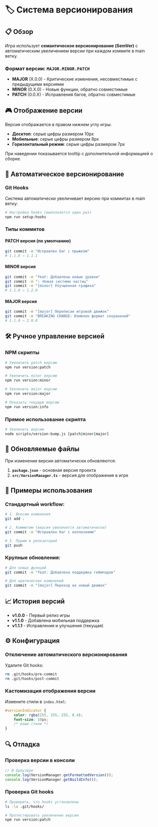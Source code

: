 # 🏷️ Система версионирования

## 📋 Обзор

Игра использует **семантическое версионирование (SemVer)** с автоматическим увеличением версии при каждом коммите в main ветку.

### Формат версии: `MAJOR.MINOR.PATCH`

- **MAJOR** (X.0.0) - Критические изменения, несовместимые с предыдущими версиями
- **MINOR** (0.X.0) - Новые функции, обратно совместимые  
- **PATCH** (0.0.X) - Исправления багов, обратно совместимые

## 🎮 Отображение версии

Версия отображается в правом нижнем углу игры:
- **Десктоп**: серые цифры размером 10px
- **Мобильные**: серые цифры размером 8px
- **Горизонтальный режим**: серые цифры размером 7px

При наведении показывается tooltip с дополнительной информацией о сборке.

## 🤖 Автоматическое версионирование

### Git Hooks
Система автоматически увеличивает версию при коммитах в main ветку:

```bash
# Настройка hooks (выполняется один раз)
npm run setup:hooks
```

### Типы коммитов

#### PATCH версия (по умолчанию)
```bash
git commit -m "Исправлен баг с прыжком"
# 1.1.0 → 1.1.1
```

#### MINOR версия  
```bash
git commit -m "feat: Добавлены новые уровни"
git commit -m "✨ Новая система частиц"
git commit -m "[minor] Улучшенная графика"
# 1.1.0 → 1.2.0
```

#### MAJOR версия
```bash
git commit -m "[major] Переписан игровой движок"
git commit -m "BREAKING CHANGE: Изменен формат сохранений"
# 1.1.0 → 2.0.0
```

## 🛠️ Ручное управление версией

### NPM скрипты
```bash
# Увеличить patch версию
npm run version:patch

# Увеличить minor версию  
npm run version:minor

# Увеличить major версию
npm run version:major

# Показать текущую версию
npm run version:info
```

### Прямое использование скрипта
```bash
# Увеличить версию
node scripts/version-bump.js [patch|minor|major]
```

## 📁 Обновляемые файлы

При изменении версии автоматически обновляются:

1. **`package.json`** - основная версия проекта
2. **`src/VersionManager.ts`** - версия для отображения в игре

## 🎯 Примеры использования

### Стандартный workflow:
```bash
# 1. Вносим изменения
git add .

# 2. Коммитим (версия увеличится автоматически)
git commit -m "Исправлен баг с коллизиями"

# 3. Пушим в репозиторий
git push
```

### Крупные обновления:
```bash
# Для новых функций
git commit -m "feat: Добавлена поддержка геймпадов"

# Для критических изменений
git commit -m "[major] Переход на новый движок"
```

## 📈 История версий

- **v1.0.0** - Первый релиз игры
- **v1.1.0** - Добавлена мобильная поддержка
- **v1.1.1** - Исправления и улучшения (текущая)

## ⚙️ Конфигурация

### Отключение автоматического версионирования
Удалите Git hooks:
```bash
rm .git/hooks/pre-commit
rm .git/hooks/post-commit
```

### Кастомизация отображения версии
Измените стили в `index.html`:
```css
#versionIndicator {
    color: rgba(255, 255, 255, 0.4);
    font-size: 10px;
    /* ваши стили */
}
```

## 🔍 Отладка

### Проверка версии в консоли
```javascript
// В браузере
console.log(VersionManager.getFormattedVersion());
console.log(VersionManager.getBuildInfo());
```

### Проверка Git hooks
```bash
# Проверить, что hooks установлены
ls -la .git/hooks/

# Протестировать увеличение версии
npm run version:patch
```
